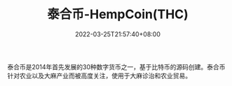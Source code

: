 ﻿---
weight: 
title: "泰合币-HempCoin(THC)"
description: "泰合币是2014年首先发展的30种数字货币之一，基于比特币的源码创建"
date: 2022-03-25T21:57:40+08:00
lastmod: 2022-03-25T16:45:40+08:00
draft: false
authors: ["Metabd"]
featuredImage: "taihebi-hempcointhc.webp"
link: ""
tags: ["数字代币","泰合币-HempCoin(THC)"]
categories: ["navigation"]
navigation: ["数字代币"]
lightgallery: true
toc: true
pinned: false
recommend: false
recommend1: false
---
泰合币是2014年首先发展的30种数字货币之一，基于比特币的源码创建。泰合币针对农业以及大麻产业而被高度关注，使用于大麻诊治和农业贸易。
